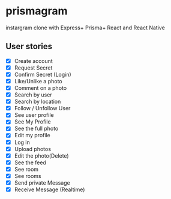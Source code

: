 # prismagram

instargram clone with Express+ Prisma+ React and React Native

## User stories

- [x] Create account
- [x] Request Secret
- [x] Confirm Secret (Login)
- [x] Like/Unlike a photo
- [x] Comment on a photo
- [x] Search by user
- [x] Search by location
- [x] Follow / Unfollow User
- [x] See user profile
- [x] See My Profile
- [x] See the full photo
- [x] Edit my profile
- [x] Log in
- [x] Upload photos
- [x] Edit the photo(Delete)
- [x] See the feed
- [x] See room
- [x] See rooms
- [x] Send private Message
- [x] Receive Message (Realtime)
